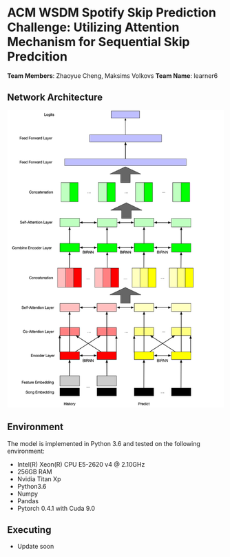 # ACM WSDM Spotify Skip Prediction Challenge: Utilizing Attention Mechanism for Sequential Skip Predcition

**Team Members**: Zhaoyue Cheng, Maksims Volkovs
**Team Name**: learner6

## Network Architecture
![Image of Architecture](https://github.com/ZhaoyueCheng/WSDM_Spotify/blob/master/pics/architecture.jpg)

## Environment
The model is implemented in Python 3.6 and tested on the following environment:
* Intel(R) Xeon(R) CPU E5-2620 v4 @ 2.10GHz
* 256GB RAM
* Nvidia Titan Xp
* Python3.6
* Numpy
* Pandas
* Pytorch 0.4.1 with Cuda 9.0

## Executing
* Update soon
